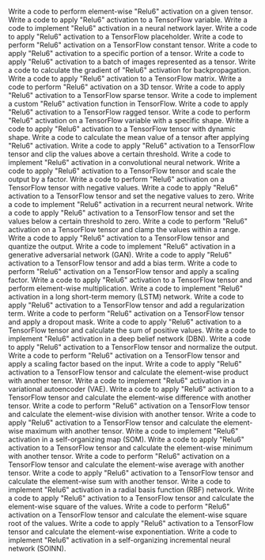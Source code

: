 Write a code to perform element-wise "Relu6" activation on a given tensor.
Write a code to apply "Relu6" activation to a TensorFlow variable.
Write a code to implement "Relu6" activation in a neural network layer.
Write a code to apply "Relu6" activation to a TensorFlow placeholder.
Write a code to perform "Relu6" activation on a TensorFlow constant tensor.
Write a code to apply "Relu6" activation to a specific portion of a tensor.
Write a code to apply "Relu6" activation to a batch of images represented as a tensor.
Write a code to calculate the gradient of "Relu6" activation for backpropagation.
Write a code to apply "Relu6" activation to a TensorFlow matrix.
Write a code to perform "Relu6" activation on a 3D tensor.
Write a code to apply "Relu6" activation to a TensorFlow sparse tensor.
Write a code to implement a custom "Relu6" activation function in TensorFlow.
Write a code to apply "Relu6" activation to a TensorFlow ragged tensor.
Write a code to perform "Relu6" activation on a TensorFlow variable with a specific shape.
Write a code to apply "Relu6" activation to a TensorFlow tensor with dynamic shape.
Write a code to calculate the mean value of a tensor after applying "Relu6" activation.
Write a code to apply "Relu6" activation to a TensorFlow tensor and clip the values above a certain threshold.
Write a code to implement "Relu6" activation in a convolutional neural network.
Write a code to apply "Relu6" activation to a TensorFlow tensor and scale the output by a factor.
Write a code to perform "Relu6" activation on a TensorFlow tensor with negative values.
Write a code to apply "Relu6" activation to a TensorFlow tensor and set the negative values to zero.
Write a code to implement "Relu6" activation in a recurrent neural network.
Write a code to apply "Relu6" activation to a TensorFlow tensor and set the values below a certain threshold to zero.
Write a code to perform "Relu6" activation on a TensorFlow tensor and clamp the values within a range.
Write a code to apply "Relu6" activation to a TensorFlow tensor and quantize the output.
Write a code to implement "Relu6" activation in a generative adversarial network (GAN).
Write a code to apply "Relu6" activation to a TensorFlow tensor and add a bias term.
Write a code to perform "Relu6" activation on a TensorFlow tensor and apply a scaling factor.
Write a code to apply "Relu6" activation to a TensorFlow tensor and perform element-wise multiplication.
Write a code to implement "Relu6" activation in a long short-term memory (LSTM) network.
Write a code to apply "Relu6" activation to a TensorFlow tensor and add a regularization term.
Write a code to perform "Relu6" activation on a TensorFlow tensor and apply a dropout mask.
Write a code to apply "Relu6" activation to a TensorFlow tensor and calculate the sum of positive values.
Write a code to implement "Relu6" activation in a deep belief network (DBN).
Write a code to apply "Relu6" activation to a TensorFlow tensor and normalize the output.
Write a code to perform "Relu6" activation on a TensorFlow tensor and apply a scaling factor based on the input.
Write a code to apply "Relu6" activation to a TensorFlow tensor and calculate the element-wise product with another tensor.
Write a code to implement "Relu6" activation in a variational autoencoder (VAE).
Write a code to apply "Relu6" activation to a TensorFlow tensor and calculate the element-wise difference with another tensor.
Write a code to perform "Relu6" activation on a TensorFlow tensor and calculate the element-wise division with another tensor.
Write a code to apply "Relu6" activation to a TensorFlow tensor and calculate the element-wise maximum with another tensor.
Write a code to implement "Relu6" activation in a self-organizing map (SOM).
Write a code to apply "Relu6" activation to a TensorFlow tensor and calculate the element-wise minimum with another tensor.
Write a code to perform "Relu6" activation on a TensorFlow tensor and calculate the element-wise average with another tensor.
Write a code to apply "Relu6" activation to a TensorFlow tensor and calculate the element-wise sum with another tensor.
Write a code to implement "Relu6" activation in a radial basis function (RBF) network.
Write a code to apply "Relu6" activation to a TensorFlow tensor and calculate the element-wise square of the values.
Write a code to perform "Relu6" activation on a TensorFlow tensor and calculate the element-wise square root of the values.
Write a code to apply "Relu6" activation to a TensorFlow tensor and calculate the element-wise exponentiation.
Write a code to implement "Relu6" activation in a self-organizing incremental neural network (SOINN).